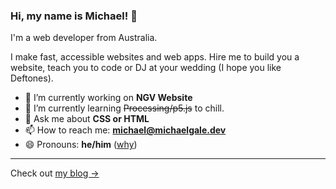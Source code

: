 ### Hi, my name is Michael! 👋

I'm a web developer from Australia.

I make fast, accessible websites and web apps. Hire me to build you a website, teach you to code or DJ at your wedding (I hope you like Deftones).


- 🔭 I’m currently working on **NGV Website**
- 🌱 I’m currently learning ~~Processing/p5.js~~ to chill.
- 💬 Ask me about **CSS or HTML**
- 📫 How to reach me:  **[&#109;&#105;&#099;&#104;&#097;&#101;&#108;&#064;&#109;&#105;&#099;&#104;&#097;&#101;&#108;&#103;&#097;&#108;&#101;&#046;&#100;&#101;&#118;](mailto:&#109;&#105;&#099;&#104;&#097;&#101;&#108;&#064;&#109;&#105;&#099;&#104;&#097;&#101;&#108;&#103;&#097;&#108;&#101;&#046;&#100;&#101;&#118;)**
- 😄 Pronouns: **he/him** ([why](https://medium.com/gender-inclusivit/why-i-put-pronouns-on-my-email-signature-and-linkedin-profile-and-you-should-too-d3dc942c8743))

-----

Check out [my blog  &rarr;](https://blog.michaelgale.dev)
